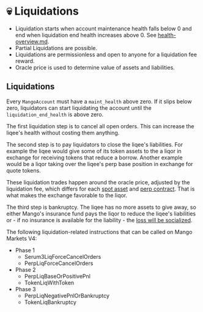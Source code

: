# 💀 Liquidations

* Liquidation starts when account maintenance health falls below 0 and end when liquidation end health increases above 0. See [health-overview.md](../mango-markets/health-overview.md "mention").
* Partial Liquidations are possible.
* Liquidations are permissionless and open to anyone for a liquidation fee reward.
* Oracle price is used to determine value of assets and liabilities.

## Liquidations

Every `MangoAccount` must have a `maint_health` above zero. If it slips below zero, liquidators can start liquidating the account until the `liquidation_end_health` is above zero.&#x20;

The first liquidation step is to cancel all open orders. This can increase the liqee's health without costing them anything.

The second step is to pay liquidators to close the liqee's liabilities. For example the liqee would give some of its token assets to the a liqor in exchange for receiving tokens that reduce a borrow. Another example would be a liqor taking over the liqee's perp base position in exchange for quote tokens.

These liquidation trades happen around the oracle price, adjusted by the liquidation fee, which differs for each [spot asset](token-specs.md) and [perp contract](perp-contract-specs.md). That is what makes the exchange favorable to the liqor.

The third step is bankruptcy. The liqee has no more assets to give away, so either Mango's insurance fund pays the liqor to reduce the liqee's liabilities or - if no insurance is available for the liability - the [loss will be socialized](socialized-losses.md).

The following liquidation-related instructions that can be called on Mango Markets V4:

* Phase 1
  * Serum3LiqForceCancelOrders
  * PerpLiqForceCancelOrders
* Phase 2
  * PerpLiqBaseOrPositivePnl
  * TokenLiqWithToken
* Phase 3
  * PerpLiqNegativePnlOrBankruptcy
  * TokenLiqBankruptcy
